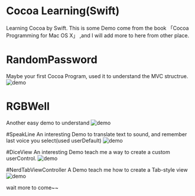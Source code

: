 # Cocoa Learning(Swift)
Learning Cocoa by Swift.
This is some Demo come from the book 「Cocoa Programming for Mac OS X」 ,and I will add more to here from other place.

# RandomPassword
Maybe your first Cocoa Program, used it to understand the MVC structrue.
![demo](http://7xpbra.com1.z0.glb.clouddn.com/pass.jpg)

# RGBWell
Another easy demo to understand
![demo](http://7xpbra.com1.z0.glb.clouddn.com/RGB.gif)

#SpeakLine
An interesting Demo to translate text to sound, and remember last voice you select(used userDefault)
![demo](http://7xpbra.com1.z0.glb.clouddn.com/speakLine.png)

#DiceView
An interesting Demo teach me a way to create a custom userControl.
![demo](http://7xpbra.com1.z0.glb.clouddn.com/Dice.gif)

#NerdTabViewController
A Demo teach me how to create a Tab-style view
![demo](http://7xpbra.com1.z0.glb.clouddn.com/tabviewcontroller.gif)

wait more to come~~